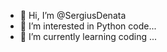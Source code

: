 - 👋 Hi, I’m @SergiusDenata
- 👀 I’m interested in Python code...
- 🌱 I’m currently learning coding ...

<!---
SergiusDenata/SergiusDenata is a ✨ special ✨ repository because its `README.md` (this file) appears on your GitHub profile.
You can click the Preview link to take a look at your changes.
--->
